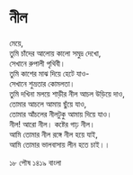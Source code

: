 # নীল

মেয়ে,  
তুমি চাঁদের আলোয় কালো সমুদ্র দেখো,  
সেখানে রুপালী পৃথিবী।  
তুমি কাশের মাঝ দিয়ে হেটে যাও-  
সেখানে শুভ্রতার কোমলতা।  
তুমি দখিনা মলয়ে শাড়ীর নীল আচল উড়িয়ে দাও,  
তোমার আচলে আমায় ছুঁয়ে যাও,  
তোমার আঁচলের নীলটুকু আমায় দিয়ে যাও।  
নীল! আরো নীল। কষ্টের গাঢ় নীল।  
আমি তোমার নীল রঙ্গে নীল হয়ে যাই,  
আমি তোমার ভালবাসায় লীন হতে চাই।।

  
১৮ পৌষ ১৪১৯ বাংলা

